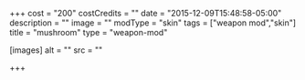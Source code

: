 +++
cost = "200"
costCredits = ""
date = "2015-12-09T15:48:58-05:00"
description = ""
image = ""
modType = "skin"
tags = ["weapon mod","skin"]
title = "mushroom"
type = "weapon-mod"

[images]
  alt = ""
  src = ""

+++
